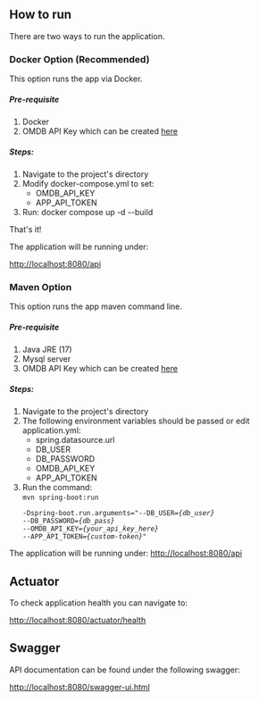 ## How to run

There are two ways to run the application.

### Docker Option (Recommended)

This option runs the app via Docker.

##### Pre-requisite

1) Docker
2) OMDB API Key which can be created [here](https://www.omdbapi.com/apikey.aspx)

##### Steps:

1. Navigate to the project's directory
2. Modify docker-compose.yml to set:
    - OMDB_API_KEY
    - APP_API_TOKEN
3. Run: docker compose up -d --build

That's it!

The application will be running under:

[http://localhost:8080/api](http://localhost:8080/api)

### Maven Option

This option runs the app maven command line.

##### Pre-requisite

1) Java JRE (17)
2) Mysql server
3) OMDB API Key which can be created [here](https://www.omdbapi.com/apikey.aspx)

##### Steps:

1. Navigate to the project's directory
2. The following environment variables should be passed or edit application.yml:
    - spring.datasource.url
    - DB_USER
    - DB_PASSWORD
    - OMDB_API_KEY
    - APP_API_TOKEN
2. Run the command:</br>
   <code>mvn spring-boot:run \
   -Dspring-boot.run.arguments="--DB_USER=*{db_user}* --DB_PASSWORD=*{db_pass}* --OMDB_API_KEY=*{your_api_key_here}*
   --APP_API_TOKEN=*{custom-token}*"
   </code>

The application will be running under:
[http://localhost:8080/api](http://localhost:8080/api)

## Actuator

To check application health you can navigate to:

[http://localhost:8080/actuator/health](http://localhost:8080/actuator/health)

## Swagger

API documentation can be found under the following swagger:

[http://localhost:8080/swagger-ui.html](http://localhost:8080/swagger-ui.html)

